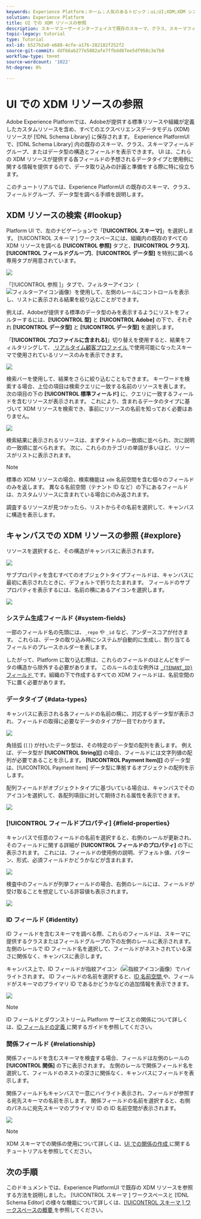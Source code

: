 ```yaml
---
keywords: Experience Platform；ホーム；人気のあるトピック；ui;UI;XDM;XDM システム；エクスペリエンスデータモデル；エクスペリエンスデータモデル；エクスペリエンスデータモデル；データモデル；データモデル；データモデル；エクスプローラ；クラス；フィールドグループ；データタイプ；スキーマ；
solution: Experience Platform
title: UI での XDM リソースの参照
description: スキーマユーザーインターフェイスで既存のスキーマ、クラス、スキーマフィールドグループ、データ型を調べるExperience Platformを説明します。
topic-legacy: tutorial
type: Tutorial
exl-id: b527b2a0-e688-4cfe-a176-282182f252f2
source-git-commit: ddf66ab277e5882afe7ffbdd87ee5df958c3e7b0
workflow-type: tm+mt
source-wordcount: '1022'
ht-degree: 0%

---
```


# UI での XDM リソースの参照

Adobe Experience Platformでは、Adobeが提供する標準リソースや組織が定義したカスタムリソースを含め、すべてのエクスペリエンスデータモデル (XDM) リソースが [!DNL Schema Library] に保存されます。 Experience PlatformUI で、[!DNL Schema Library] 内の既存のスキーマ、クラス、スキーマフィールドグループ、またはデータ型の構造とフィールドを表示できます。 UI は、これらの XDM リソースが提供する各フィールドの予想されるデータタイプと使用例に関する情報を提供するので、データ取り込みの計画と準備をする際に特に役立ちます。

このチュートリアルでは、Experience PlatformUI の既存のスキーマ、クラス、フィールドグループ、データ型を調べる手順を説明します。

## XDM リソースの検索 {#lookup}

Platform UI で、左のナビゲーションで「**[!UICONTROL スキーマ]**」を選択します。 [!UICONTROL  スキーマ ] ワークスペースには、組織内の既存のすべての XDM リソースを調べる **[!UICONTROL 参照]** タブと、**[!UICONTROL クラス]**、**[!UICONTROL フィールドグループ]**、**[!UICONTROL データ型]** を特別に調べる専用タブが用意されています。

![](../images/ui/explore/tabs.png)

「[!UICONTROL  参照 ]」タブで、フィルターアイコン（![ フィルターアイコン画像 ](../images/ui/explore/icon.png)）を使用して、左側のレールにコントロールを表示し、リストに表示される結果を絞り込むことができます。

例えば、Adobeが提供する標準のデータ型のみを表示するようにリストをフィルターするには、**[!UICONTROL 型]** と **[!UICONTROL Adobe]** の下で、それぞれ **[!UICONTROL データ型]** と **[!UICONTROL データ型]** を選択します。

「**[!UICONTROL プロファイルに含まれる]**」切り替えを使用すると、結果をフィルタリングして、[ リアルタイム顧客プロファイル ](../../profile/home.md) で使用可能になったスキーマで使用されているリソースのみを表示できます。

![](../images/ui/explore/filter.png)

検索バーを使用して、結果をさらに絞り込むこともできます。 キーワードを検索する場合、上位の項目は検索クエリに一致する名前のリソースを表します。 次の項目の下の **[!UICONTROL 標準フィールド]** に、クエリに一致するフィールドを含むリソースが表示されます。 これにより、含まれるデータのタイプに基づいて XDM リソースを検索でき、事前にリソースの名前を知っておく必要はありません。

![](../images/ui/explore/search.png)

検索結果に表示されるリソースは、まずタイトルの一致順に並べられ、次に説明の一致順に並べられます。 次に、これらのカテゴリの単語が多いほど、リソースがリストに表示されます。

>[!NOTE]
>
>標準の XDM リソースの場合、検索機能は `xdm` 名前空間を含む個々のフィールドのみを返します。 異なる名前空間（テナント ID など）の下にあるフィールドは、カスタムリソースに含まれている場合にのみ返されます。

調査するリソースが見つかったら、リストからその名前を選択して、キャンバスに構造を表示します。

## キャンバスでの XDM リソースの参照 {#explore}

リソースを選択すると、その構造がキャンバスに表示されます。

![](../images/ui/explore/canvas.png)

サブプロパティを含むすべてのオブジェクトタイプフィールドは、キャンバスに最初に表示されたときに、デフォルトで折りたたまれます。 フィールドのサブプロパティを表示するには、名前の横にあるアイコンを選択します。

![](../images/ui/explore/field-expand.png)

### システム生成フィールド {#system-fields}

一部のフィールド名の先頭には、`_repo` や `_id` など、アンダースコアが付きます。 これらは、データの取り込み時にシステムが自動的に生成し、割り当てるフィールドのプレースホルダーを表します。

したがって、Platform に取り込む際は、これらのフィールドのほとんどをデータの構造から除外する必要があります。 このルールの主な例外は [`_{TENANT_ID}` フィールド ](../api/getting-started.md#know-your-tenant_id) です。組織の下で作成するすべての XDM フィールドは、名前空間の下に置く必要があります。

### データタイプ {#data-types}

キャンバスに表示される各フィールドの名前の横に、対応するデータ型が表示され、フィールドの取得に必要なデータのタイプが一目でわかります。

![](../images/ui/explore/data-types.png)

角括弧 (`[]`) が付いたデータ型は、その特定のデータ型の配列を表します。 例えば、データ型が **[!UICONTROL String]\[]** の場合、フィールドには文字列値の配列が必要であることを示します。 **[!UICONTROL Payment Item]\[]** のデータ型は、[!UICONTROL Payment Item] データ型に準拠するオブジェクトの配列を示します。

配列フィールドがオブジェクトタイプに基づいている場合は、キャンバスでそのアイコンを選択して、各配列項目に対して期待される属性を表示できます。

![](../images/ui/explore/array-type.png)

### [!UICONTROL フィールドプロパティ] {#field-properties}

キャンバスで任意のフィールドの名前を選択すると、右側のレールが更新され、そのフィールドに関する詳細が **[!UICONTROL フィールドのプロパティ]** の下に表示されます。 これには、フィールドの使用例の説明、デフォルト値、パターン、形式、必須フィールドかどうかなどが含まれます。

![](../images/ui/explore/field-properties.png)

検査中のフィールドが列挙フィールドの場合、右側のレールには、フィールドが受け取ることを想定している許容値も表示されます。

![](../images/ui/explore/enum-field.png)

### ID フィールド {#identity}

ID フィールドを含むスキーマを調べる際、これらのフィールドは、スキーマに提供するクラスまたはフィールドグループの下の左側のレールに表示されます。 左側のレールで ID フィールド名を選択して、フィールドがネストされている深さに関係なく、キャンバスに表示します。

キャンバス上で、ID フィールドが指紋アイコン（![ 指紋アイコン画像 ](../images/ui/explore/identity-symbol.png)）でハイライトされます。 ID フィールドの名前を選択すると、[ID 名前空間 ](../../identity-service/namespaces.md) や、フィールドがスキーマのプライマリ ID であるかどうかなどの追加情報を表示できます。

![](../images/ui/explore/identity-field.png)

>[!NOTE]
>
>ID フィールドとダウンストリーム Platform サービスとの関係について詳しくは、[ID フィールドの定義 ](./fields/identity.md) に関するガイドを参照してください。

### 関係フィールド {#relationship}

関係フィールドを含むスキーマを検査する場合、フィールドは左側のレールの **[!UICONTROL 関係]** の下に表示されます。 左側のレールで関係フィールド名を選択して、フィールドのネストの深さに関係なく、キャンバスにフィールドを表示します。

関係フィールドもキャンバスで一意にハイライト表示され、フィールドが参照する宛先スキーマの名前を示します。 関係フィールドの名前を選択すると、右側のパネルに宛先スキーマのプライマリ ID の ID 名前空間が表示されます。

![](../images/ui/explore/relationship-field.png)

>[!NOTE]
>
>XDM スキーマでの関係の使用について詳しくは、[UI での関係の作成 ](../tutorials/relationship-ui.md) に関するチュートリアルを参照してください。

## 次の手順

このドキュメントでは、Experience PlatformUI で既存の XDM リソースを参照する方法を説明しました。 [!UICONTROL  スキーマ ] ワークスペースと [!DNL Schema Editor] の様々な機能について詳しくは、[[!UICONTROL  スキーマ ] ワークスペースの概要 ](./overview.md) を参照してください。
